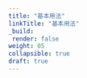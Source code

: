 ```yaml
---
title: "基本用法"
linkTitle: "基本用法"
_build:
 render: false 
weight: 05
collapsible: true
draft: true
---
```


